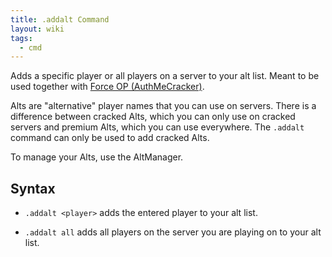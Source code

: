 ```yaml
---
title: .addalt Command
layout: wiki
tags:
  - cmd
---
```

Adds a specific player or all players on a server to your alt list. Meant to be used together with [Force OP (AuthMeCracker)](/wiki/Force_OP_(AuthMeCracker)).

Alts are "alternative" player names that you can use on servers. There is a difference between cracked Alts, which you can only use on cracked servers and premium Alts, which you can use everywhere. The `.addalt` command can only be used to add cracked Alts.

To manage your Alts, use the AltManager.

## Syntax
- `.addalt <player>` adds the entered player to your alt list.

- `.addalt all` adds all players on the server you are playing on to your alt list.
